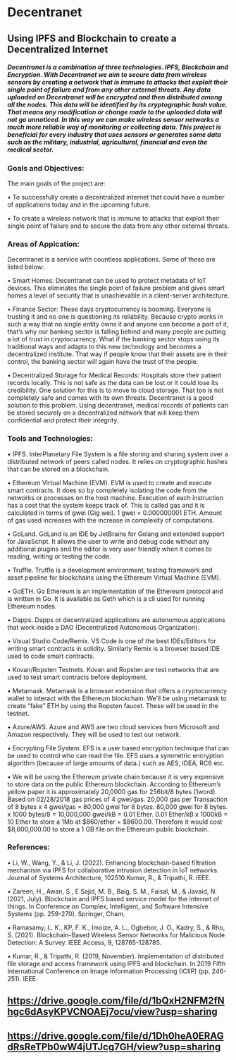 # Decentranet
## Using IPFS and Blockchain to create a Decentralized Internet
##### Decentranet is a combination of three technologies. IPFS, Blockchain and Encryption. With Decentranet we aim to secure data from wireless sensors by creating a network that is immune to attacks that exploit their single point of failure and from any other external threats. Any data uploaded on Decentranet will be encrypted and then distributed among all the nodes. This data will be identified by its cryptographic hash value. That means any modification or change made to the uploaded data will not go unnoticed. In this way we can make wireless sensor networks a much more reliable way of monitoring or collecting data. This project is beneficial for every industry that uses sensors or generates some data such as the military, industrial, agricultural, financial and even the medical sector.

### Goals and Objectives:
The main goals of the project are:

• To successfully create a decentralized internet that could have a number of applications today and in the upcoming future.

• To create a wireless network that is immune to attacks that exploit their single point of failure and to secure the data from any other external threats.

### Areas of Appication:

Decentranet is a service with countless applications. Some of these are listed below:

• Smart Homes: Decentranet can be used to protect metadata of IoT devices. This eliminates the single point of failure problem and gives smart homes a level of security that is unachievable in a client-server architecture.

• Finance Sector: These days cryptocurrency is booming. Everyone is trusting it and no one is questioning its reliability. Because crypto works in such a way that no single entity owns it and anyone can become a part of it, that’s why our banking sector is falling behind and many people are putting a lot of trust in cryptocurrency. What if the banking sector stops using its traditional ways and adapts to this new technology and becomes a decentralized institute. That way if people know that their assets are in their control, the banking sector will again have the trust of the people.

• Decentralized Storage for Medical Records: Hospitals store their patient records locally. This is not safe as the data can be lost or it could lose its credibility. One solution for this is to move to cloud storage. That too is not completely safe and comes with its own threats. Decentranet is a good solution to this problem. Using decentranet, medical records of patients can be stored securely on a decentralized network that will keep them confidential and protect their integrity.

### Tools and Technologies:

• IPFS. InterPlanetary File System is a file storing and sharing system over a distributed network of peers called nodes. It relies on cryptographic hashes that can be stored on a blockchain. 

• Ethereum Virtual Machine (EVM). EVM is used to create and execute smart contracts. It does so by completely isolating the code from the networks or processes on the host machine. Execution of each instruction has a cost that the system keeps track of. This is called gas and it is calculated in terms of gwei (Gig wei). 1 gwei = 0.000000001 ETH. Amount of gas used increases with the increase in complexity of computations.

• GoLand. GoLand is an IDE by JetBrains for Golang and extended support for JavaScript. It allows the user to write and debug code without any additional plugins and the editor is very user friendly when it comes to reading, writing or testing the code. 

• Truffle. Truffle is a development environment, testing framework and asset pipeline for blockchains using the Ethereum Virtual Machine (EVM).

• GoETH. Go Ethereum is an implementation of the Ethereum protocol and is written in Go. It is available as Geth which is a cli used for running Ethereum nodes.

• Dapps. Dapps or decentralized applications are autonomous applications that work inside a DAO (Decentralized Autonomous Organization).

• Visual Studio Code/Remix. VS Code is one of the best IDEs/Editors for writing smart contracts in solidity. Similarly Remix is a browser based IDE used to code smart contracts.

• Kovan/Ropsten Testnets. Kovan and Ropsten are test networks that are used to test smart contracts before deployment.

• Metamask. Metamask is a browser extension that offers a cryptocurrency wallet to interact with the Ethereum blockchain. We’ll be using metamask to create “fake” ETH by using the Ropsten faucet. These will be used in the testnet.

• Azure/AWS. Azure and AWS are two cloud services from Microsoft and Amazon respectively. They will be used to test our network.

• Encrypting File System. EFS is a user based encryption technique that can be used to control who can read the file. EFS uses a symmetric encryption algorithm (because of large amounts of data.) such as AES, IDEA, RC6 etc.

• We will be using the Ethereum private chain because it is very expensive to store data on the public Ethereum blockchain. According to Ethereum’s yellow paper it is approximately 20,0000 gas for 256bit/8 bytes (1word). Based on 02/28/2018 gas prices of 4 gwei/gas. 20,000 gas per Transaction of 8 bytes x 4 gwei/gas = 80,000 gwei for 8 bytes. 80,000 gwei for 8 bytes. x 1000 bytes/8 = 10,000,000 gwei/kB = 0.01 Ether. 0.01 Ether/kB x 1000kB = 10 Ether to store a 1Mb at $860/ether = $8600.00. Therefore it would cost $8,600,000.00 to store a 1 GB file on the Ethereum public blockchain.

### References:

• Li, W., Wang, Y., & Li, J. (2022). Enhancing blockchain-based filtration mechanism via IPFS for collaborative intrusion detection in IoT networks. Journal of Systems Architecture, 102510.Kumar, R., & Tripathi, R. IEEE. 

• Zareen, H., Awan, S., E Sajid, M. B., Baig, S. M., Faisal, M., & Javaid, N. (2021, July). Blockchain and IPFS based service model for the internet of things. In Conference on Complex, Intelligent, and Software Intensive Systems (pp. 259-270). Springer, Cham.

• Ramasamy, L. K., KP, F. K., Imoize, A. L., Ogbebor, J. O., Kadry, S., & Rho, S. (2021). Blockchain-Based Wireless Sensor Networks for Malicious Node Detection: A Survey. IEEE Access, 9, 128765-128785.

• Kumar, R., & Tripathi, R. (2019, November). Implementation of distributed file storage and access framework using IPFS and blockchain. In 2019 Fifth International Conference on Image Information Processing (ICIIP) (pp. 246-251). IEEE.

## https://drive.google.com/file/d/1bQxH2NFM2fNhgc6dAsyKPVCNOAEj7ocu/view?usp=sharing

## https://drive.google.com/file/d/1Dh0heA0ERAGdRsReTPb0wW4jUTJcg7GH/view?usp=sharing

